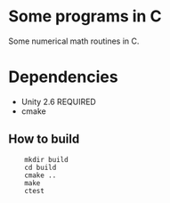 # Some programs in C
Some numerical math routines in C.

# Dependencies
- Unity 2.6 REQUIRED
- cmake

## How to build
```
    mkdir build
    cd build
    cmake ..
    make
    ctest
```
